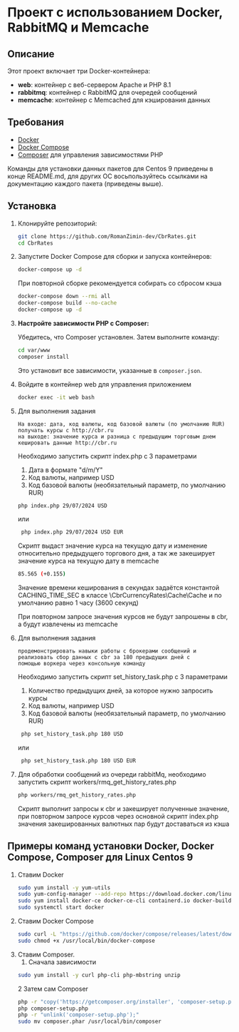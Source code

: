 # Проект с использованием Docker, RabbitMQ и Memcache

## Описание

Этот проект включает три Docker-контейнера:
- **web**: контейнер с веб-сервером Apache и PHP 8.1
- **rabbitmq**: контейнер с RabbitMQ для очередей сообщений
- **memcache**: контейнер с Memcached для кэширования данных

## Требования

- [Docker](https://docs.docker.com/engine/install/)
- [Docker Compose](https://docs.docker.com/compose/install/)
- [Composer](https://getcomposer.org/) для управления зависимостями PHP
  
Команды для установки данных пакетов для Centos 9 приведены в конце README.md, для других ОС восьпользуйтесь
ссылками на документацию каждого пакета (приведены выше).

## Установка

1. Клонируйте репозиторий:

    ```sh
    git clone https://github.com/RomanZimin-dev/CbrRates.git
    cd CbrRates
    ```
2. Запустите Docker Compose для сборки и запуска контейнеров:

    ```sh
    docker-compose up -d
    ```
    При повторной сборке рекомендуется собирать со сбросом кэша

    ```sh
    docker-compose down --rmi all
    docker-compose build --no-cache
    docker-compose up -d
    ```
3.  **Настройте зависимости PHP с Composer:**

    Убедитесь, что Composer установлен. Затем выполните команду:

    ```sh
    cd var/www
    composer install
    ```

    Это установит все зависимости, указанные в `composer.json`.
    
4. Войдите в контейнер web для управления приложением
    ```sh
    docker exec -it web bash
    ```
5. Для выполнения задания 
   ```
   На входе: дата, код валюты, код базовой валюты (по умолчанию RUR)
   получать курсы с http://cbr.ru
   на выходе: значение курса и разница с предыдущим торговым днем
   кешировать данные http://cbr.ru
   ``` 
   Необходимо запустить скрипт index.php с 3 параметрами
    1. Дата в формате "d/m/Y"
    2. Код валюты, например USD
    3. Код базовой валюты (необязательный параметр, по умолчанию RUR)
    ```sh
    php index.php 29/07/2024 USD
    ```    
   или
   ```sh
    php index.php 29/07/2024 USD EUR
    ```   
   Скрипт выдаст значение курса на текущую дату и изменение относительно предыдущего торгового дня,
   а так же закеширует значение курса на текущую дату в memcache 
    ```sh
    85.565 (+0.155)
    ```
   Значение времени кеширования в секундах задаётся константой CACHING_TIME_SEC в классе \CbrCurrencyRates\Cache\Cache
   и по умолчанию равно 1 часу (3600 секунд)   
   
   При повторном запросе значения курсов не будут запрошены в cbr, а будут извлечены из memcache
6. Для выполнения задания
   ```
   продемонстрировать навыки работы с брокерами сообщений и
   реализовать сбор данных с cbr за 180 предыдущих дней с
   помощью воркера через консольную команду
   ``` 
   Необходимо запустить скрипт set_history_task.php c 3 параметрами
   1. Количество предыдущих дней, за которое нужно запросить курсы
   2. Код валюты, например USD
   3. Код базовой валюты (необязательный параметр, по умолчанию RUR)
   ```sh
    php set_history_task.php 180 USD
    ```    
   или
   ```sh
    php set_history_task.php 180 USD EUR
    ``` 
7. Для обработки сообщений из очереди rabbitMq, необходимо запустить скрипт workers/rmq_get_history_rates.php
   ```sh
   php workers/rmq_get_history_rates.php
    ```    
   Скрипт выполнит запросы к cbr и закеширует полученные значение, при повторном запросе курсов
через основной скрипт index.php значения закешированных валютных пар будут доставаться из кэша
   
## Примеры команд установки Docker, Docker Compose, Composer для Linux Centos 9
1. Ставим Docker
   ```sh
   sudo yum install -y yum-utils
   sudo yum-config-manager --add-repo https://download.docker.com/linux/centos/docker-ce.repo
   sudo yum install docker-ce docker-ce-cli containerd.io docker-buildx-plugin docker-compose-plugin
   sudo systemctl start docker
    ``` 
2. Ставим Docker Compose
   ```sh
   sudo curl -L "https://github.com/docker/compose/releases/latest/download/docker-compose-$(uname -s)-$(uname -m)" -o /usr/local/bin/docker-compose
   sudo chmod +x /usr/local/bin/docker-compose
    ``` 
3. Ставим Composer.
   1. Сначала зависимости
   ```sh
   sudo yum install -y curl php-cli php-mbstring unzip
    ```
   2 Затем сам Composer
   ```sh
   php -r "copy('https://getcomposer.org/installer', 'composer-setup.php');"
   php composer-setup.php
   php -r "unlink('composer-setup.php');"   
   sudo mv composer.phar /usr/local/bin/composer
    ``` 
